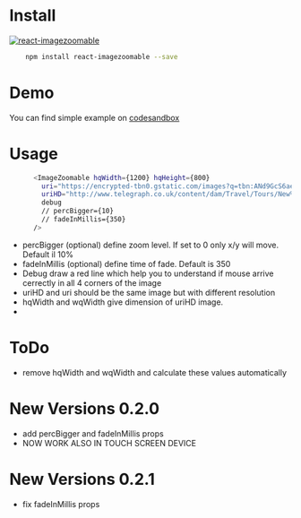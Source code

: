 # Install
[![react-imagezoomable](https://nodei.co/npm/react-imagezoomable.png)](https://npmjs.org/package/react-imagezoomable)
```sh
    npm install react-imagezoomable --save
```
# Demo
You can find simple example on [codesandbox](https://1j86yy833.codesandbox.io/)
# Usage

```sh
      <ImageZoomable hqWidth={1200} hqHeight={800}
        uri="https://encrypted-tbn0.gstatic.com/images?q=tbn:ANd9GcS6aet0wf5IR_eWqnfWt96RfCREgsO4LjjM6qQYnELMVw7uYM9_Ag"
        uriHD="http://www.telegraph.co.uk/content/dam/Travel/Tours/New%20York1-xlarge.jpg"
        debug
        // percBigger={10}
        // fadeInMillis={350}        
      />
```
- percBigger (optional) define zoom level. If set to 0 only x/y will move. Default il 10%
- fadeInMillis (optional) define time of fade. Default is 350
- Debug draw a red line which help you to understand if mouse arrive cerrectly in all 4 corners of the image
- uriHD and uri should be the same image but with different resolution
- hqWidth and wqWidth give dimension of uriHD image.
- 
# ToDo
- remove hqWidth and wqWidth and calculate these values automatically

# New Versions 0.2.0
- add percBigger and fadeInMillis props
- NOW WORK ALSO IN TOUCH SCREEN DEVICE

# New Versions 0.2.1
- fix fadeInMillis props
